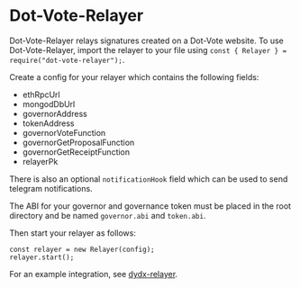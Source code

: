 # Dot-Vote-Relayer
Dot-Vote-Relayer relays signatures created on a Dot-Vote website. To use Dot-Vote-Relayer,
import the relayer to your file using `const { Relayer } = require("dot-vote-relayer");`.

Create a config for your relayer which contains the following fields:
- ethRpcUrl
- mongodDbUrl
- governorAddress
- tokenAddress
- governorVoteFunction
- governorGetProposalFunction
- governorGetReceiptFunction
- relayerPk

There is also an optional `notificationHook` field which can be used to send telegram notifications.

The ABI for your governor and governance token must be placed in the root directory and be named `governor.abi` and `token.abi`.

Then start your relayer as follows:

```
const relayer = new Relayer(config);
relayer.start();
```

For an example integration, see [dydx-relayer](https://github.com/arr00/dydx-relayer).